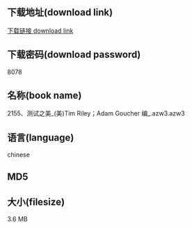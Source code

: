 ## 下载地址(download link)
[下载链接 download link](https://voluble-croquembouche-d321dc.netlify.app/?s=2155%E3%80%81%E6%B5%8B%E8%AF%95%E4%B9%8B%E7%BE%8E_%28%E7%BE%8E%29Tim+Riley%EF%BC%9BAdam+Goucher+%E7%BC%96_.azw3)

## 下载密码(download password)
8078

## 名称(book name)
2155、测试之美_(美)Tim Riley；Adam Goucher 编_.azw3.azw3

## 语言(language)
chinese

## MD5


## 大小(filesize)
3.6 MB
